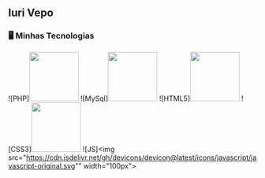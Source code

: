 <!-- Cabeçalho -->
## Iuri Vepo

### :desktop_computer: Minhas Tecnologias
![PHP]<img src="https://cdn.jsdelivr.net/gh/devicons/devicon@latest/icons/php/php-original.svg" width="100px">
![MySql]<img src="https://cdn.jsdelivr.net/gh/devicons/devicon@latest/icons/mysql/mysql-original-wordmark.svg" width="100px">
![HTML5]<img src="https://cdn.jsdelivr.net/gh/devicons/devicon@latest/icons/html5/html5-original-wordmark.svg" width="100px">
![CSS3]<img src="https://cdn.jsdelivr.net/gh/devicons/devicon@latest/icons/css3/css3-original-wordmark.svg" width="100px">
![JS]<img src="https://cdn.jsdelivr.net/gh/devicons/devicon@latest/icons/javascript/javascript-original.svg"" width="100px">

<!--
**iurilvepo/iurilvepo** is a ✨ _special_ ✨ repository because its `README.md` (this file) appears on your GitHub profile.

Here are some ideas to get you started:

- 🔭 I’m currently working on ...
- 🌱 I’m currently learning ...
- 👯 I’m looking to collaborate on ...
- 🤔 I’m looking for help with ...
- 💬 Ask me about ...
- 📫 How to reach me: ...
- 😄 Pronouns: ...
- ⚡ Fun fact: ...
-->
